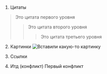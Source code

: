 1. Цитаты
> Это цитата первого уровня
>> Это цитата второго уровня
>>> Это цитата третьего уровня
2. Картинки
![Вставили какую-то картинку](https://amiel.club/uploads/posts/2022-03/1647628341_1-amiel-club-p-klassnie-kartinki-dlya-devochek-1.jpg "Вставили какую-то картинку")
3. Ссылки

4. Итд (конфликт)
Первый конфликт